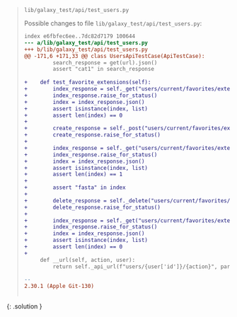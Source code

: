 
> <solution-title>``lib/galaxy_test/api/test_users.py``</solution-title>
> 
> Possible changes to file ``lib/galaxy_test/api/test_users.py``:
> 
> ```diff
> index e6fbfec6ee..7dc82d7179 100644
> --- a/lib/galaxy_test/api/test_users.py
> +++ b/lib/galaxy_test/api/test_users.py
> @@ -171,6 +171,33 @@ class UsersApiTestCase(ApiTestCase):
>          search_response = get(url).json()
>          assert "cat1" in search_response
>  
> +    def test_favorite_extensions(self):
> +        index_response = self._get("users/current/favorites/extensions")
> +        index_response.raise_for_status()
> +        index = index_response.json()
> +        assert isinstance(index, list)
> +        assert len(index) == 0
> +
> +        create_response = self._post("users/current/favorites/extensions/fasta")
> +        create_response.raise_for_status()
> +
> +        index_response = self._get("users/current/favorites/extensions")
> +        index_response.raise_for_status()
> +        index = index_response.json()
> +        assert isinstance(index, list)
> +        assert len(index) == 1
> +
> +        assert "fasta" in index
> +
> +        delete_response = self._delete("users/current/favorites/extensions/fasta")
> +        delete_response.raise_for_status()
> +
> +        index_response = self._get("users/current/favorites/extensions")
> +        index_response.raise_for_status()
> +        index = index_response.json()
> +        assert isinstance(index, list)
> +        assert len(index) == 0
> +
>      def __url(self, action, user):
>          return self._api_url(f"users/{user['id']}/{action}", params=dict(key=self.master_api_key))
>  
> -- 
> 2.30.1 (Apple Git-130)
>  
> ```
{: .solution }
